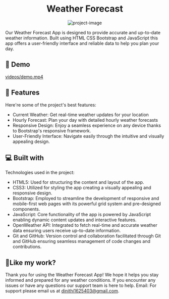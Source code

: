 <h1 align="center" id="title">Weather Forecast</h1>
<p align="center"><img src="Screenshot.jpg" alt="project-image"></p>

<p id="description">Our Weather Forecast App is designed to provide accurate and up-to-date weather information. Built using HTML CSS Bootstrap and JavaScript this app offers a user-friendly interface and reliable data to help you plan your day.</p>

<h2>🚀 Demo</h2>

[videos/demo.mp4](videos/demo.mp4)

  
  
<h2>🧐 Features</h2>

Here're some of the project's best features:

*   Current Weather: Get real-time weather updates for your location
*   Hourly Forecast: Plan your day with detailed hourly weather forecasts
*   Responsive Design: Enjoy a seamless experience on any device thanks to Bootstrap's responsive framework.
*   User-Friendly Interface: Navigate easily through the intuitive and visually appealing design.

  
  
<h2>💻 Built with</h2>

Technologies used in the project:

*   HTML5: Used for structuring the content and layout of the app.
*   CSS3: Utilized for styling the app creating a visually appealing and responsive design.
*   Bootstrap: Employed to streamline the development of responsive and mobile-first web pages with its powerful grid system and pre-designed components.
*   JavaScript: Core functionality of the app is powered by JavaScript enabling dynamic content updates and interactive features.
*   OpenWeather API: Integrated to fetch real-time and accurate weather data ensuring users receive up-to-date information.
*   Git and GitHub: Version control and collaboration facilitated through Git and GitHub ensuring seamless management of code changes and contributions.

<h2>💖Like my work?</h2>

Thank you for using the Weather Forecast App! We hope it helps you stay informed and prepared for any weather conditions. If you encounter any issues or have any questions our support team is here to help. Email: For support please email us at dinithi1625403@gmail.com.
